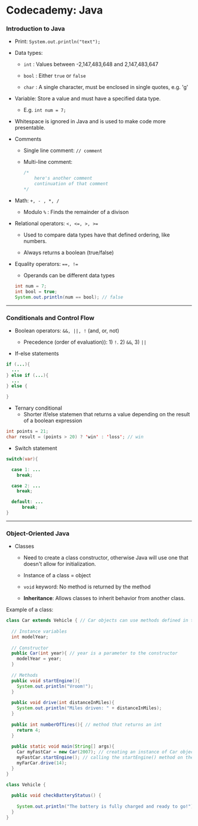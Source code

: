 # Codecademy: Java

### Introduction to Java

- Print: `System.out.println("text");`

- Data types:

  - `int` : Values between -2,147,483,648 and 2,147,483,647

  - `bool` : Either `true` or `false`

  - `char` : A single character, must be enclosed in single quotes, e.g. 'g'

- Variable: Store a value and must have a specified data type.

  - E.g. `int num = 7;`

- Whitespace is ignored in Java and is used to make code more presentable.

- Comments

  - Single line comment: `// comment`

  - Multi-line comment: 

    ```java
    /*
        here's another comment
        continuation of that comment
    */
    ```

- Math: `+, - , *, /`

  - Modulo `%` : Finds the remainder of a divison

- Relational operators: `<, <=, >, >=`

  - Used to compare data types have that defined ordering, like numbers.

  - Always returns a boolean (true/false)

- Equality operators: `==, !=`

  - Operands can be different data types

  ```java
  int num = 7;
  int bool = true;
  System.out.println(num == bool); // false
  ```

---

### Conditionals and Control Flow

- Boolean operators: `&&, ||, !` (and, or, not)

  - Precedence (order of evaluation)): 1) `!`. 2) `&&`, 3) `||`

- If-else statements

```java
if (...){
  ...
} else if (...){
  ...
} else {

}
```

- Ternary conditional
  - Shorter if/else statemen that returns a value depending on the result of a boolean expression

```java
int points = 21;
char result = (points > 20) ? 'win' : 'loss'; // win
```

- Switch statement

```java
switch(var){

  case 1: ...
    break;

  case 2: ...
    break;

  default: ...
      break;
}
```

---

### Object-Oriented Java

- Classes

  - Need to create a class constructor, otherwise Java will use one that doesn't allow for initialization.

  - Instance of a class = object

  - `void` keyword: No method is returned by the method

  - **Inheritance**: Allows classes to inherit behavior from another class.

Example of a class:

```java
class Car extends Vehicle { // Car objects can use methods defined in the Vehicle class
  
  // Instance variables
  int modelYear;
  
  // Constructor
  public Car(int year){ // year is a parameter to the constructor
    modelYear = year;
  }
  
  // Methods
  public void startEngine(){
    System.out.println("Vroom!");
  }
  
  public void drive(int distanceInMiles){
    System.out.println("Miles driven: " + distanceInMiles);
  }
  
  public int numberOfTires(){ // method that returns an int
    return 4;
  }
  
  public static void main(String[] args){
    Car myFastCar = new Car(2007); // creating an instance of Car object
    myFastCar.startEngine(); // calling the startEngine() method on the myFastCar object
    myFarCar.drive(14);
  }
}
```

```java
class Vehicle {
  
  public void checkBatteryStatus() {
    
    System.out.println("The battery is fully charged and ready to go!");
  }
}
```
